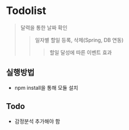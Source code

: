 # Todolist
> 달력을 통한 날짜 확인
>> 일자별 할일 등록, 삭제(Spring, DB 연동)
>>> 할일 달성에 따른 이벤트 효과

## 실행방법
- npm install을 통해 모듈 설치

## Todo
- 감정분석 추가해야 함
